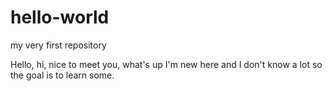 # hello-world
my very first repository

Hello, hi, nice to meet you, what's up
I'm new here and I don't know a lot so the goal is to learn some.
